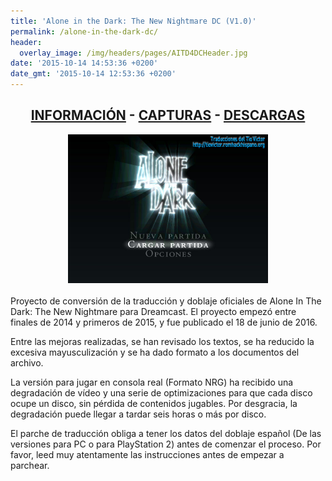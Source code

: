 ```yaml
---
title: 'Alone in the Dark: The New Nightmare DC (V1.0)'
permalink: /alone-in-the-dark-dc/
header:
  overlay_image: /img/headers/pages/AITD4DCHeader.jpg
date: '2015-10-14 14:53:36 +0200'
date_gmt: '2015-10-14 12:53:36 +0200'
---
```


<h2 style="text-align: center;"><strong><a href="/alone-in-the-dark-dc/informacion/">INFORMACIÓN</a> - <a href="/alone-in-the-dark-dc/capturas/">CAPTURAS</a> - <a href="/alone-in-the-dark-dc/descargar/">DESCARGAS</a></strong></h2>
<center><img src="/img/2015/10/AITD4DC-02.jpg" alt="Alone in the Dark DC" width="320" height="238" /></center>
<br>
Proyecto de conversión de la traducción y doblaje oficiales de Alone In The Dark: The 
New Nightmare para Dreamcast. El proyecto empezó entre finales de 2014 y primeros de 2015, 
y fue publicado el 18 de junio de 2016.

Entre las mejoras realizadas, se han revisado los textos, se ha reducido la excesiva 
mayusculización y se ha dado formato a los documentos del archivo.

La versión para jugar en consola real (Formato NRG) ha recibido una degradación de vídeo y una 
serie de optimizaciones para que cada disco ocupe un disco, sin pérdida de contenidos jugables. 
Por desgracia, la degradación puede llegar a tardar seis horas o más por disco.

El parche de traducción obliga a tener los datos del doblaje español (De las versiones para PC o 
para PlayStation 2) antes de comenzar el proceso. Por favor, leed muy atentamente las instrucciones 
antes de empezar a parchear.
